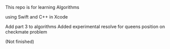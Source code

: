 This repo is for learning Algorithms 

using Swift and C++ in Xcode

Add part 3 to algorithms
Added experimental resolve for queens position on checkmate problem


(Not finished)
